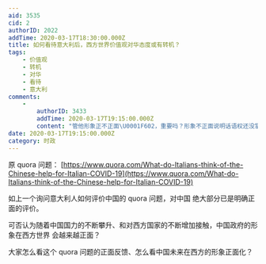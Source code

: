 ```yaml
---
aid: 3535
cid: 2
authorID: 2022
addTime: 2020-03-17T18:30:00.000Z
title: 如何看待意大利后，西方世界价值观对华态度或有转机？
tags:
    - 价值观
    - 转机
    - 对华
    - 看待
    - 意大利
comments:
    -
        authorID: 3433
        addTime: 2020-03-17T19:15:00.000Z
        content: "管他形象正不正面\U0001F602，重要吗？形象不正面说明话语权还没掌握够，有了话语权什么黑的说不成白的，什么白的描不成黑的。美国不就一直是，什么事情一旦美国也参与其中，标准一定改变，这也和实力成正相关。\n\n再说形象正不正面在大部分人眼中从来也不看你做了什么，而是看他们对你的态度。大部分情况大部人如果喜欢了一件事，就会找尽喜欢的原因，忽略不好的部分。同理不喜欢的就会找不喜欢的原因，大家都是双标，很少有人会去真的每件事都去就事论事，就和辩论一样立场都是预设的。这种时候与其在乎什么评价正不正面，不如多关注关注疫苗股，比如我昨天推荐的INo和Mrna都20个点了\U0001F604"
date: 2020-03-17T19:15:00.000Z
category: 时政
---
```


原 quora 问题： [https://www.quora.com/What-do-Italians-think-of-the-Chinese-help-for-Italian-COVID-19](https://www.quora.com/What-do-Italians-think-of-the-Chinese-help-for-Italian-COVID-19)

如上一个询问意大利人如何评价中国的 quora 问题，对中国 绝大部分已是明确正面的评价。

可否认为随着中国国力的不断攀升、和对西方国家的不断增加接触，中国政府的形象在西方世界 会越来越正面？

大家怎么看这个 quora 问题的正面反馈、怎么看中国未来在西方的形象正面化？

